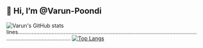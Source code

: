## 👋 Hi, I’m @Varun-Poondi
![Varun's GitHub stats](https://github-readme-stats.vercel.app/api?username=Varun-Poondi&show_icons=true&theme=radical)
lines...............................................................................................................................................................
[![Top Langs](https://github-readme-stats.vercel.app/api/top-langs/?username=Varun-Poondi&layout=compact&theme=radical)](https://github.com/Varun-Poondi/github-readme-stats)
<!---
Varun-Poondi/Varun-Poondi is a ✨ special ✨ repository because its `README.md` (this file) appears on your GitHub profile.
You can click the Preview link to take a look at your changes.
--->
